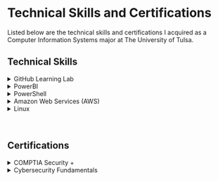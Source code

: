 <h1>Technical Skills and Certifications</h1>

Listed below are the technical skills and certifications I acquired as a Computer Information Systems major at The University of Tulsa.

<h2>Technical Skills</h2>
<details><summary>GitHub Learning Lab</summary>
<br>
I completed the following courses in the <a href="https://lab.github.com/courses">GitHub Learning Lab</a>. 
<br>
  
<h4>Courses:</h4>
<ul>
<li>Introduction to GitHub</li>
<li>Communicating using Markdown</li>
<li>Introduction to HTML</li>
<li>GitHub Pages</li>
<li>Managing merge conflicts</li>
<li>Community Starter Kit</li>
<li>Uploading your project to GitHub</li>
<li>Getting started with GitHub Apps</li>
<li>Migrating your repository to GitHub</li>
<li>Reviewing pull requests</li>
<li>Securing your workflows</li>
<li>Create a release based workflow</li>
</ul>
</details>


<details><summary>PowerBI</summary>
<br>
  <p>Information about PowerBI</p>
</details>


<details><summary>PowerShell</summary>
<br>
  <p>Information about PowerShell</p>
</details>


<details><summary>Amazon Web Services (AWS)</summary>
<br>
  <p>Information about AWS</p>
</details>


<details><summary>Linux</summary>
<br>
  I completed the LPI Linux Essentials course on <a href="https://linuxacademy.com/">Linux Academy</a>. 
<br>
  Throughout the course, I learned about the following topics: 
<br>
<br>  

<h4>Topics:</h4>
<ul>
<li>The Linux Community and a Career in Open Source</li>
<li>Finding Your Way on a Linux System</li>
<li>The Power of the Command Line</li>
<li>The Linux Operating System</li>
<li>Security and File Permissions</li>
<li>Community Starter Kit</li>
<li>Uploading your project to GitHub</li>
<li>Getting started with GitHub Apps</li>
<li>Migrating your repository to GitHub</li>
<li>Reviewing pull requests</li>
<li>Securing your workflows</li>
<li>Create a release based workflow</li>
</ul>

<h4> Certificate: </h4>
LPI Linux Essentials Course Completion Certificate:
<img src="MonicaMayCertificate.png" alt="LPI Linux Essentials Course Completion">
</details>

<br>
<br>
<h2>Certifications</h2>
<details><summary>COMPTIA Security +</summary>
<br>
  <p>Information about certification</p>
</details>


<details><summary>Cybersecurity Fundamentals</summary>
<br>
  <p>Information about certification</p>
</details>

 
